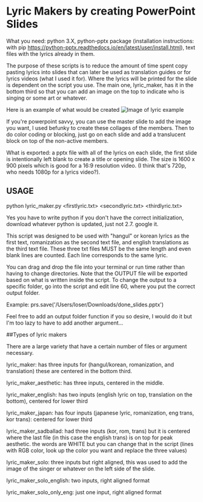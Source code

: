 # Lyric Makers by creating PowerPoint Slides

What you need: python 3.X, python-pptx package (installation instructions:
with pip
https://python-pptx.readthedocs.io/en/latest/user/install.html), text files
with the lyrics already in them. 

The purpose of these scripts is to reduce the amount of time spent copy pasting 
lyrics into slides that can later be used as translation guides or for lyrics 
videos (what I used it for). Where the lyrics will be printed for the slide is
dependent on the script you use. The main one, lyric_maker, has it in the bottom
third so that you can add an image on the top to indicate who is singing or some
art or whatever.

Here is an example of what would be created
![Image of lyric example](https://i.ytimg.com/vi/o0ftlJfcVxU/maxresdefault.jpg)

If you're powerpoint savvy, you can use the master slide to add the image you want,
I used befunky to create these collages of the members. Then to do color coding or
blocking, just go on each slide and add a translucent block on top of the non-active
members.

What is exported: a pptx file with all of the lyrics on each slide, the first slide
is intentionally left blank to create a title or opening slide. The size is 
1600 x 900 pixels which is good for a 16:9 resolution video. (I think that's 720p,
who needs 1080p for a lyrics video?). 


## USAGE

python lyric_maker.py <firstlyric.txt> <secondlyric.txt> <thirdlyric.txt>

Yes you have to write python if you don't have the correct initialization, download
whatever python is updated, just not 2.7. google it.

This script was designed to be used with "hangul" or korean lyrics as the first
text, romanization as the second text file, and english translations as the third
text file. These three txt files MUST be the same length and even blank lines are
counted. Each line corresponds to the same lyric. 

You can drag and drop the file into your terminal or run time rather than having to 
change directories. Note that the OUTPUT file will be exported based on what is 
written inside the script. To change the output to a specific folder, go into the script
and edit line 60, where you put the correct output folder.

Example: prs.save('/Users/loser/Downloads/done_slides.pptx')

Feel free to add an output folder function if you so desire, I would do it but I'm too
lazy to have to add another argument...

##Types of lyric makers

There are a large variety that have a certain number of files or argument necessary.
 
lyric_maker: has three inputs for (hangul/korean, romanization, and translation)
these are centered in the bottom third. 

lyric_maker_aesthetic: has three inputs, centered in the middle. 

lyric_maker_english: has two inputs (english lyric on top, translation on the bottom),
centered for lower third

lyric_maker_japan: has four inputs (japanese lyric, romanization, eng trans, kor trans):
centered for lower third

lyric_maker_sadballad: had three inputs (kor, rom, trans) but it is centered where the
last file (in this case the english trans) is on top for peak aesthetic. the words are
WHITE but you can change that in the script (lines with RGB color, look up the color you
want and replace the three values) 

lyric_maker_solo: three inputs but right aligned, this was used to add the image of
the singer or whatever on the left side of the slide. 

lyric_maker_solo_english: two inputs, right aligned format

lyric_maker_solo_only_eng: just one input, right aligned format

